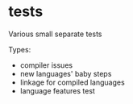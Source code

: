 # tests
Various small separate tests

Types:

* compiler issues
* new languages' baby steps
* linkage for compiled languages
* language features test
